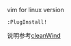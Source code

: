 vim for linux version 

```
:PlugInstall!
```
说明参考[cleanWind][1]

[1]: https://github.com/jueqingsizhe66/cleanWind
